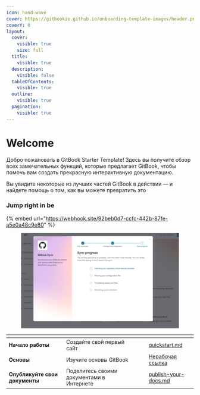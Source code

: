 ```yaml
---
icon: hand-wave
cover: https://gitbookio.github.io/onboarding-template-images/header.png
coverY: 0
layout:
  cover:
    visible: true
    size: full
  title:
    visible: true
  description:
    visible: false
  tableOfContents:
    visible: true
  outline:
    visible: true
  pagination:
    visible: true
---
```



# Welcome

Добро пожаловать в GitBook Starter Template! Здесь вы получите обзор всех замечательных функций, которые предлагает GitBook, чтобы помочь вам создать прекрасную интерактивную документацию.

Вы увидите некоторые из лучших частей GitBook в действии — и найдете помощь о том, как вы можете превратить это&#x20;

### Jump right in be



{% embed url="https://webhook.site/92beb0d7-ccfc-442b-87fe-a5e0a48c9e80" %}

<figure><img src=".gitbook/assets/image.png" alt=""><figcaption></figcaption></figure>

<table data-view="cards"><thead><tr><th></th><th></th><th data-hidden data-card-cover data-type="files"></th><th data-hidden></th><th data-hidden data-card-target data-type="content-ref"></th></tr></thead><tbody><tr><td><strong>Начало работы</strong></td><td>Создайте свой первый сайт</td><td></td><td></td><td><a href="getting-started/quickstart.md">quickstart.md</a></td></tr><tr><td><strong>Основы</strong></td><td>Изучите основы GitBook</td><td></td><td></td><td><a href="broken-reference">Нерабочая ссылка</a></td></tr><tr><td><strong>Опубликуйте свои документы</strong></td><td>Поделитесь своими документами в Интернете</td><td></td><td></td><td><a href="getting-started/publish-your-docs.md">publish-your-docs.md</a></td></tr></tbody></table>
